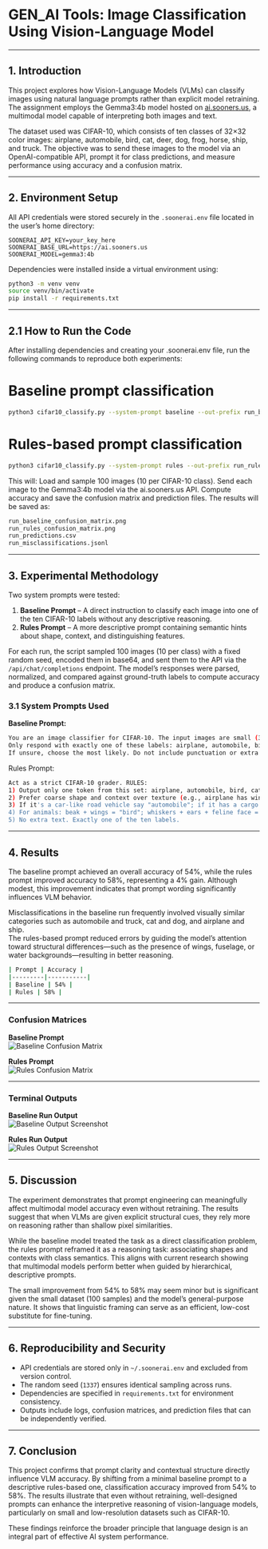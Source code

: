 # GEN_AI Tools: Image Classification Using Vision-Language Model  

---

## 1. Introduction  

This project explores how Vision-Language Models (VLMs) can classify images using natural language prompts rather than explicit model retraining. The assignment employs the Gemma3:4b model hosted on [ai.sooners.us](https://ai.sooners.us), a multimodal model capable of interpreting both images and text.  

The dataset used was CIFAR-10, which consists of ten classes of 32×32 color images: airplane, automobile, bird, cat, deer, dog, frog, horse, ship, and truck. The objective was to send these images to the model via an OpenAI-compatible API, prompt it for class predictions, and measure performance using accuracy and a confusion matrix.

---

## 2. Environment Setup  

All API credentials were stored securely in the `.soonerai.env` file located in the user’s home directory:
```
SOONERAI_API_KEY=your_key_here
SOONERAI_BASE_URL=https://ai.sooners.us
SOONERAI_MODEL=gemma3:4b
```

Dependencies were installed inside a virtual environment using:
```bash
python3 -m venv venv
source venv/bin/activate
pip install -r requirements.txt
```

---

## 2.1 How to Run the Code

After installing dependencies and creating your .soonerai.env file, run the following commands to reproduce both experiments:
# Baseline prompt classification
```bash
python3 cifar10_classify.py --system-prompt baseline --out-prefix run_baseline
```

# Rules-based prompt classification
```bash
python3 cifar10_classify.py --system-prompt rules --out-prefix run_rules
```

This will:
Load and sample 100 images (10 per CIFAR-10 class).
Send each image to the Gemma3:4b model via the ai.sooners.us API.
Compute accuracy and save the confusion matrix and prediction files.
The results will be saved as:
```bash
run_baseline_confusion_matrix.png
run_rules_confusion_matrix.png
run_predictions.csv
run_misclassifications.jsonl
```
---

## 3. Experimental Methodology  

Two system prompts were tested:  

1. **Baseline Prompt** – A direct instruction to classify each image into one of the ten CIFAR-10 labels without any descriptive reasoning.  
2. **Rules Prompt** – A more descriptive prompt containing semantic hints about shape, context, and distinguishing features.  

For each run, the script sampled 100 images (10 per class) with a fixed random seed, encoded them in base64, and sent them to the API via the `/api/chat/completions` endpoint. The model’s responses were parsed, normalized, and compared against ground-truth labels to compute accuracy and produce a confusion matrix.

### 3.1 System Prompts Used

**Baseline Prompt:**
```bash
You are an image classifier for CIFAR-10. The input images are small (32x32) and low detail.
Only respond with exactly one of these labels: airplane, automobile, bird, cat, deer, dog, frog, horse, ship, truck.
If unsure, choose the most likely. Do not include punctuation or extra words.
```
Rules Prompt:
```bash
Act as a strict CIFAR-10 grader. RULES:
1) Output only one token from this set: airplane, automobile, bird, cat, deer, dog, frog, horse, ship, truck
2) Prefer coarse shape and context over texture (e.g., airplane has wings + fuselage; ship sits on water; frog is green with squat body).
3) If it's a car-like road vehicle say "automobile"; if it has a cargo bed or looks heavy-duty say "truck"; if on water say "ship".
4) For animals: beak + wings = "bird"; whiskers + ears + feline face = "cat"; antlers/hooves = "deer"; canine snout = "dog"; squat green amphibian = "frog"; long face + mane = "horse".
5) No extra text. Exactly one of the ten labels.
```

---

## 4. Results  

The baseline prompt achieved an overall accuracy of 54%, while the rules prompt improved accuracy to 58%, representing a 4% gain. Although modest, this improvement indicates that prompt wording significantly influences VLM behavior.

Misclassifications in the baseline run frequently involved visually similar categories such as automobile and truck, cat and dog, and airplane and ship.  
The rules-based prompt reduced errors by guiding the model’s attention toward structural differences—such as the presence of wings, fuselage, or water backgrounds—resulting in better reasoning.

```bash
| Prompt | Accuracy |
|---------|-----------|
| Baseline | 54% |
| Rules | 58% |
```

---

### Confusion Matrices  

**Baseline Prompt**  
![Baseline Confusion Matrix](run_baseline_confusion_matrix.png)

**Rules Prompt**  
![Rules Confusion Matrix](run_rules_confusion_matrix.png)

---

### Terminal Outputs  

**Baseline Run Output**  
![Baseline Output Screenshot](baseline_output.png)

**Rules Run Output**  
![Rules Output Screenshot](rules_output.png)

---

## 5. Discussion  

The experiment demonstrates that prompt engineering can meaningfully affect multimodal model accuracy even without retraining. The results suggest that when VLMs are given explicit structural cues, they rely more on reasoning rather than shallow pixel similarities.  

While the baseline model treated the task as a direct classification problem, the rules prompt reframed it as a reasoning task: associating shapes and contexts with class semantics. This aligns with current research showing that multimodal models perform better when guided by hierarchical, descriptive prompts.

The small improvement from 54% to 58% may seem minor but is significant given the small dataset (100 samples) and the model’s general-purpose nature. It shows that linguistic framing can serve as an efficient, low-cost substitute for fine-tuning.

---

## 6. Reproducibility and Security  

- API credentials are stored only in `~/.soonerai.env` and excluded from version control.  
- The random seed (`1337`) ensures identical sampling across runs.  
- Dependencies are specified in `requirements.txt` for environment consistency.  
- Outputs include logs, confusion matrices, and prediction files that can be independently verified.  

---

## 7. Conclusion  

This project confirms that prompt clarity and contextual structure directly influence VLM accuracy. By shifting from a minimal baseline prompt to a descriptive rules-based one, classification accuracy improved from 54% to 58%. The results illustrate that even without retraining, well-designed prompts can enhance the interpretive reasoning of vision-language models, particularly on small and low-resolution datasets such as CIFAR-10.  

These findings reinforce the broader principle that language design is an integral part of effective AI system performance.
  
